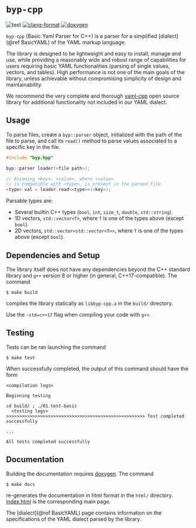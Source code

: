 # `byp-cpp`

![test](https://img.shields.io/badge/Tests-Passing-32CD32)
[![clang-format](https://img.shields.io/badge/code%20style-clang--format-blue)](https://clang.llvm.org/docs/ClangFormat.html)
[![doxygen](https://img.shields.io/badge/documentation-doxygen-blue)](https://www.doxygen.nl/)


`byp-cpp` (Basic Yaml Parser for C++) is a parser for a
simplified [dialect](@ref BasicYAML) of the YAML markup
language.

The library is designed to be lightweight and easy to install,
manage and use, while providing a reasonably wide and robust
range of capabilities for users requiring basic YAML
functionalities (parsing of single values, vectors, and
tables). High performance is not one of the main goals of the
library, unless achievable without compromising simplicity of
design and maintainability.

We recommend the very complete and thorough
[yaml-cpp](https://github.com/jbeder/yaml-cpp) open source
library for additional functionality not included in our YAML
dialect.




## Usage

To parse files, create a `byp::parser` object, initialized with
the path of the file to parse, and call its `read()` method to
parse values associated to a specific key in the file.

```cpp
#include "byp.hpp"

byp::parser loader(<file path>);

// Assuming <key>: <value>, where <value>
// is compatible with <type>, is present in the parsed file
<type> val = loader.read<<type>>(<key>);
```

Parsable types are:

- Several builtin C++ types (`bool`, `int`, `size_t`, `double`,
  `std::string`).
- 1D vectors, `std::vector<T>`, where `T` is one of the types
  above (except `bool`).
- 2D vectors, `std::vector<std::vector<T>>`, where `T` is one
  of the types above (except `bool`).




## Dependencies and Setup

The library itself does not have any dependencies beyond the
C++ standard library and `g++` version 8 or higher (in general,
C++17-compatible). The command

```
$ make build
```

compiles the library statically as `libbyp-cpp.a` in the
`build/` directory.

Use the `-std=c++17` flag when compiling your code with `g++`.




## Testing

Tests can be ran launching the command

```
$ make test
```

When successfully completed, the output of this command should
have the form

```
<compilation logs>

Beginning testing

cd build/ ; ./01.test-basic
  <testing logs>
>>>>>>>>>>>>>>>>>>>>>>>>>>>>>>>>>>>>>>>>>>>>>>>>>>>>> Test completed successfully

...

All tests completed successfully
```




## Documentation

Building the documentation requires
[doxygen](https://www.doxygen.nl/). The command

```
$ make docs
```

re-generates the documentation in html format in the `html/`
directory. [index.html](html/index.html) is the corresponding
main page.

The [dialect](@ref BasicYAML) page contains information on the
specifications of the YAML dialect parsed by the library.
